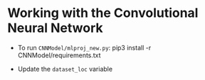 # Working with the Convolutional Neural Network
- To run `CNNModel/mlproj_new.py`:
    pip3 install -r CNNModel/requirements.txt

- Update the `dataset_loc` variable
